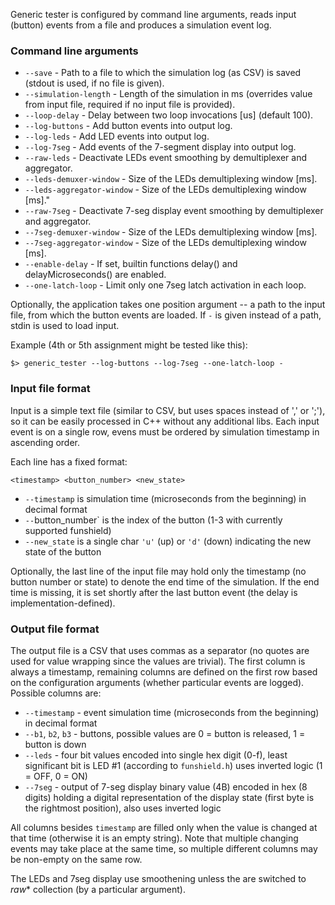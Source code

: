 Generic tester is configured by command line arguments, reads input (button) events from a file and produces a simulation event log.

### Command line arguments

- `--save` - Path to a file to which the simulation log (as CSV) is saved (stdout is used, if no file is given).
- `--simulation-length` - Length of the simulation in ms (overrides value from input file, required if no input file is provided).
- `--loop-delay` - Delay between two loop invocations [us] (default 100).
- `--log-buttons` - Add button events into output log.
- `--log-leds` - Add LED events into output log.
- `--log-7seg` - Add events of the 7-segment display into output log.
- `--raw-leds` - Deactivate LEDs event smoothing by demultiplexer and aggregator.
- `--leds-demuxer-window` - Size of the LEDs demultiplexing window [ms].
- `--leds-aggregator-window` - Size of the LEDs demultiplexing window [ms]."
- `--raw-7seg` - Deactivate 7-seg display event smoothing by demultiplexer and aggregator.
- `--7seg-demuxer-window` - Size of the LEDs demultiplexing window [ms].
- `--7seg-aggregator-window` - Size of the LEDs demultiplexing window [ms].
- `--enable-delay` - If set, builtin functions delay() and delayMicroseconds() are enabled.
- `--one-latch-loop` - Limit only one 7seg latch activation in each loop.

Optionally, the application takes one position argument -- a path to the input file, from which the button events are loaded. If `-` is given instead of a path, stdin is used to load input.

Example (4th or 5th assignment might be tested like this):
```
$> generic_tester --log-buttons --log-7seg --one-latch-loop -
```

### Input file format

Input is a simple text file (similar to CSV, but uses spaces instead of ',' or ';'), so it can be easily processed in C++ without any additional libs. Each input event is on a single row, evens must be ordered by simulation timestamp in ascending order.

Each line has a fixed format:
```
<timestamp> <button_number> <new_state>
```
- `--timestamp` is simulation time (microseconds from the beginning) in decimal format
- `--`button_number` is the index of the button (1-3 with currently supported funshield)
- `--new_state` is a single char `'u'` (up) or `'d'` (down) indicating the new state of the button

Optionally, the last line of the input file may hold only the timestamp (no button number or state) to denote the end time of the simulation. If the end time is missing, it is set shortly after the last button event (the delay is implementation-defined).


### Output file format

The output file is a CSV that uses commas as a separator (no quotes are used for value wrapping since the values are trivial). The first column is always a timestamp, remaining columns are defined on the first row based on the configuration arguments (whether particular events are logged). Possible columns are:

- `--timestamp` - event simulation time (microseconds from the beginning) in decimal format
- `--b1`, `b2`, `b3` - buttons, possible values are 0 = button is released, 1 = button is down
- `--leds` - four bit values encoded into single hex digit (0-f), least significant bit is LED #1 (according to `funshield.h`) uses inverted logic (1 = OFF, 0 = ON)
- `--7seg` - output of 7-seg display binary value (4B) encoded in hex (8 digits) holding a digital representation of the display state (first byte is the rightmost position), also uses inverted logic

All columns besides `timestamp` are filled only when the value is changed at that time (otherwise it is an empty string). Note that multiple changing events may take place at the same time, so multiple different columns may be non-empty on the same row.

The LEDs and 7seg display use smoothening unless the are switched to _raw_* collection (by a particular argument).


